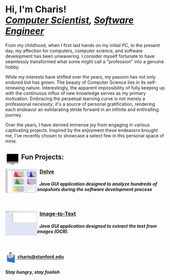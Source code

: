 <h1>Hi, I'm Charis!<br/>
    <i><a href="https://github.com/charis/Education">Computer Scientist</a>, <a href="https://www.linkedin.com/in/charis-charitsis">Software Engineer</a></i>
</h1>

<p>From my childhood, when I first laid hands on my initial PC, to the present day, my affection for computers, computer science, and software development has been unwavering. I consider myself fortunate to have seamlessly transformed what some might call a "profession" into a genuine hobby.</p><p>While my interests have shifted over the years, my passion has not only endured but has grown. The beauty of Computer Science lies in its self-renewing nature. Interestingly, the apparent impossibility of fully keeping up with the continuous influx of new knowledge serves as my primary motivation. Embracing the perpetual learning curve is not merely a professional necessity; it's a source of personal gratification, rendering each endeavor an exhilarating stride forward in an infinite and enthralling journey.</p>
<p>Over the years, I have derived immense joy from engaging in various captivating projects. Inspired by the enjoyment these endeavors brought me, I've recently chosen to showcase a select few in this personal space of mine.</p>

<h2>
    <img align="left" alt="Fun" width="45px" src="https://github.com/charis/resources/blob/main/images/profile/fun_projects.gif"/>&nbsp;Fun Projects:
</h2>

<h3>
    <a href="https://github.com/charis/Delve">
        <img align="left" alt="Delve thumbnail" width="100px" src="https://github.com/charis/resources/blob/main/images/profile/delve.gif"/>
    </a>&nbsp;
    <a href="https://github.com/charis/Delve">Delve</a><br>
    <h4>&nbsp;&nbsp;<i>Java GUI application designed to analyze hundreds of snapshots during the software development process</i></h4>
</h3>
<br>
<h3>
    <a href="https://github.com/charis/ImageToText">
        <img align="left" alt="Image-to-Text thumbnail" width="100px" src="https://github.com/charis/resources/blob/main/images/profile/image-to-text.gif"/>
    </a>&nbsp;
    <a href="https://github.com/charis/ImageToText">Image-to-Text</a><br>
    <h4>&nbsp;&nbsp;<i>Java GUI application designed to extract the text from images (OCR).</i></h4>
</h3>

<br>
<h4>
    <a href="mailto:charis@stanford.edu">
        <img align="center" alt="Charis Charitsis | E-mail" width="35px" src="https://github.com/charis/resources/blob/main/images/profile/email.png"/>
    </a>
    <a href="mailto:charis@stanford.edu">charis@stanford.edu</a>
</h4>

<h4><i>Stay hungry, stay foolish</i></h4>
